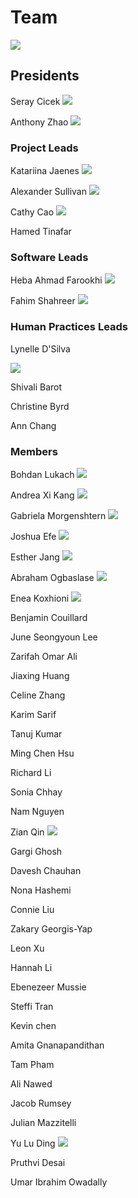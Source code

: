 # Team

![](http://2016.igem.org/wiki/images/f/f4/T--Toronto--2016_team.jpg)

## Presidents

Seray Cicek
![](http://2016.igem.org/wiki/images/1/1e/T--Toronto--2016_seray-cicek.jpg)

Anthony Zhao
![](http://2016.igem.org/wiki/images/6/61/T--Toronto--2016_anthony-zhao.jpg)


### Project Leads

Katariina Jaenes
![](http://2016.igem.org/wiki/images/f/f3/T--Toronto--2016_katariina-jaenes.jpg)

Alexander Sullivan
![](http://2016.igem.org/wiki/images/f/f0/T--Toronto--2016_alexander-sullivan.jpg)

Cathy Cao
![]( http://2016.igem.org/wiki/images/e/e8/T--Toronto--2016_quynh-cao.jpg)

Hamed Tinafar

### Software Leads

Heba Ahmad Farookhi
![](http://2016.igem.org/wiki/images/3/39/T--Toronto--2016_heba-farookhi.jpg)


Fahim Shahreer
![](http://2016.igem.org/wiki/images/2/27/T--Toronto--2016_fahim-shahreer.jpg)


### Human Practices Leads

Lynelle D'Silva

![](http://2016.igem.org/wiki/images/a/a0/T--Toronto--2016_lynelle-d%27silva.jpg)

Shivali Barot

Christine Byrd

Ann Chang



### Members

Bohdan Lukach
![](http://2016.igem.org/wiki/images/1/1e/T--Toronto--2016_bohdan-lukach.jpg)

Andrea Xi Kang
![](http://2016.igem.org/wiki/images/6/64/T--Toronto--2016_andrea-xi-kang.jpg)

Gabriela Morgenshtern
![](http://2016.igem.org/wiki/images/1/19/T--Toronto--2016_gabriela-morgenshtern.jpg)

Joshua Efe
![](http://2016.igem.org/wiki/images/c/c4/T--Toronto--2016_joshua-efe.jpg)

Esther Jang
![](http://2016.igem.org/wiki/images/6/60/T--Toronto--2016_esther-jang.jpg)

Abraham Ogbaslase
![](http://2016.igem.org/wiki/images/c/c3/T--Toronto--2016_abraham-ogbaslase.jpg)

Enea Koxhioni
![](http://2016.igem.org/wiki/images/b/b1/T--Toronto--2016_enea-koxhioni.jpg)

Benjamin Couillard

June Seongyoun Lee

Zarifah Omar Ali

Jiaxing Huang

Celine Zhang

Karim Sarif

Tanuj Kumar

Ming Chen Hsu

Richard Li

Sonia Chhay

Nam Nguyen

Zian Qin
![](http://2016.igem.org/wiki/images/a/aa/T--Toronto--2016_zian-qin.jpg)

Gargi Ghosh

Davesh Chauhan

Nona Hashemi

Connie Liu

Zakary Georgis-Yap

Leon Xu

Hannah Li

Ebenezeer Mussie

Steffi Tran

Kevin chen

Amita Gnanapandithan

Tam Pham

Ali Nawed

Jacob Rumsey

Julian Mazzitelli

Yu Lu Ding
![](http://2016.igem.org/wiki/images/1/1b/T--Toronto--2016_yu-lu-ding.jpg)

Pruthvi Desai

Umar Ibrahim Owadally
